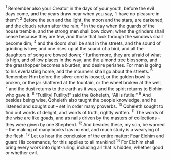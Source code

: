 <sup>1</sup> Remember also your Creator in the days of your youth, before the evil days come, and the years draw near when you say, “I have no pleasure in them”:
<sup>2</sup> Before the sun and the light, the moon and the stars, are darkened, and the clouds return after the rain;
<sup>3</sup> in the day when the guards of the house tremble, and the strong men shall bow down; when the grinders shall cease because they are few, and those that look through the windows shall become dim;
<sup>4</sup> and the doors shall be shut in the streets, and the sound of grinding is low; and one rises up at the sound of a bird, and all the daughters of song are bowed down;
<sup>5</sup> furthermore, they are afraid of what is high, and of low places in the way; and the almond tree blossoms, and the grasshopper becomes a burden, and desire perishes. For man is going to his everlasting home, and the mourners shall go about the streets.
<sup>6</sup> Remember Him before the silver cord is loosed, or the golden bowl is broken, or the jar shattered at the fountain, or the wheel broken at the well,
<sup>7</sup> and the dust returns to the earth as it was, and the spirit returns to Elohim who gave it.
<sup>8</sup> “Futility! Futility!” said the Qoheleth, “All is futile.”
<sup>9</sup> And besides being wise, Qoheleth also taught the people knowledge, and he listened and sought out – set in order many proverbs.
<sup>10</sup> Qoheleth sought to find out words of delight, and words of truth, rightly written.
<sup>11</sup> The words of the wise are like goads, and as nails driven by the masters of collections – they were given by one Shepherd.
<sup>12</sup> And besides these, my son, be warned – the making of many books has no end, and much study is a wearying of the flesh.
<sup>13</sup> Let us hear the conclusion of the entire matter: Fear Elohim and guard His commands, for this applies to all mankind!
<sup>14</sup> For Elohim shall bring every work into right-ruling, including all that is hidden, whether good or whether evil.
